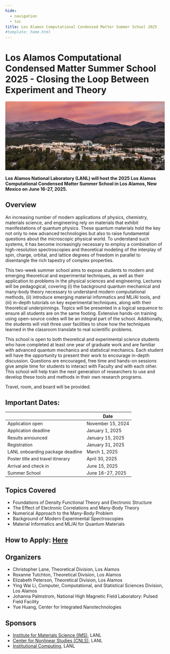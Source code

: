 ```yaml
---
hide:
  - navigation
  - toc
title: Los Alamos Computational Condensed Matter Summer School 2025
#template: home.html
---
```


# Los Alamos Computational Condensed Matter Summer School 2025 - Closing the Loop Between Experiment and Theory

<p align="center">
  <img src="assets/images/background.jpg" />
</p>

**Los Alamos National Laboratory (LANL) will host the 2025 Los Alamos Computational Condensed Matter Summer School in Los Alamos, New Mexico on June 16-27, 2025.**

<!--The 2025 Los Alamos Computational Condensed Matter Summer School will expose students to modern and emerging theoretical, computational, and experimental techniques, and gain hands-on training in applying these approaches to current problems in the physical sciences and engineering.-->

## Overview
An increasing number of modern applications of physics, chemistry, materials science, and engineering rely on materials that exhibit manifestations of quantum physics. These quantum materials hold the key not only to new advanced technologies but also to raise fundamental questions about the microscopic physical world. To understand such systems, it has become increasingly necessary to employ a combination of high-resolution spectroscopies and theoretical modeling of the interplay of spin, charge, orbital, and lattice degrees of freedom in parallel to disentangle the rich tapestry of complex properties. 

This two-week summer school aims to expose students to modern and emerging theoretical and experimental techniques, as well as their application to problems in the physical sciences and engineering. Lectures will be pedagogical, covering (i) the background quantum mechanical and many-body theory necessary to understand modern computational methods, (ii) introduce emerging material informatics and ML/AI tools, and (iii) in-depth tutorials on key experimental techniques, along with their theoretical underpinnings. Topics will be presented in a logical sequence to ensure all students are on the same footing. Extensive hands-on training using open-source codes will be an integral part of the school. Additionally, the students will visit three user facilities to show how the techniques learned in the classroom translate to real scientific problems. 

This school is open to both theoretical and experimental science students who have completed at least one year of graduate work and are familiar with advanced quantum mechanics and statistical mechanics. Each student will have the opportunity to present their work to encourage in-depth discussion. Questions are encouraged, free time and hands-on sessions give ample time for students to interact with Faculty and with each other. This school will help train the next generation of researchers to use and develop these tools and methods in their own research programs. 

Travel, room, and board will be provided.

## Important Dates:
|       | Date |
|-------|------|
| Application open | November 15, 2024 |
| Application deadline | January 1, 2025 |
| Results announced | January 15, 2025 |
| Registration | January 31, 2025 |
| LANL onboarding package deadline | March 1, 2025 |
| Poster title and travel itinerary | April 30, 2025 |
| Arrival and check in | June 15, 2025 |
| Summer School | June 16-27, 2025 |


## Topics Covered
* Foundations of Density Functional Theory and Electronic Structure
* The Effect of Electronic Correlations and Many-Body Theory
* Numerical Approach to the Many-Body Problem
* Background of Modern Experimental Spectroscopies
* Material Informatics and ML/AI for Quantum Materials


## How to Apply: [Here](apply.md)


## Organizers
* Christopher Lane, Theoretical Division, Los Alamos
* Roxanne Tutchton, Theoretical Division, Los Alamos
* Elizabeth Peterson, Theoretical Division, Los Alamos
* Ying Wai Li, Computer, Computational, and Statistical Sciences Division, Los Alamos
* Johanna Palmstrom, National High Magnetic Field Laboratory: Pulsed Field Facility
* Yue Huang, Center for Integrated Nanotechnologies



## Sponsors
* [Institute for Materials Science (IMS)](https://collaboration.lanl.gov/nsec/institute-for-materials-science/), LANL
* [Center for Nonlinear Studies (CNLS)](https://cnls.lanl.gov/External/), LANL
* [Institutional Computing](https://www.lanl.gov/org/ddste/aldsc/hpc/index.php), LANL
<!--
* Institute for Complex Adaptive Matter (ICAM)
* Information Science and Technology Institute (ISTI), LANL
-->
